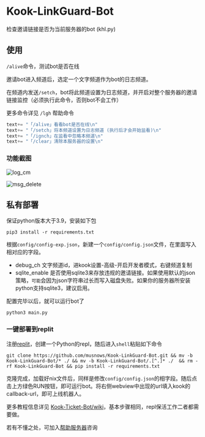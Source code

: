# Kook-LinkGuard-Bot

检查邀请链接是否为当前服务器的bot (khl.py)


## 使用

`/alive`命令，测试bot是否在线

邀请bot进入频道后，选定一个文字频道作为bot的日志频道。

在频道内发送`/setch`，bot将此频道设置为日志频道，并开启对整个服务器的邀请链接监控（必须执行此命令，否则bot不会工作）

更多命令详见 `/lgh` 帮助命令

```python
text+= "「/alive」看看bot是否在线\n"
text+= "「/setch」将本频道设置为日志频道 (执行后才会开始监看)\n"
text+= "「/ignch」在监看中忽略本频道\n"
text+= "「/clear」清除本服务器的设置\n"
```

### 功能截图

![log_cm](https://img.kookapp.cn/assets/2023-02/XnNCA8XoZl0jl0aa.png)

![msg_delete](https://img.kookapp.cn/assets/2023-02/ycJ3MJHzSJ0h603w.png)


## 私有部署

保证python版本大于3.9，安装如下包
```
pip3 install -r requirements.txt
```

根据`config/config-exp.json`，新建一个`config/config.json`文件，在里面写入相对应的字段。

* debug_ch 文字频道id，进kook设置-高级-开启开发者模式，右键频道复制
* sqlite_enable 是否使用sqlite3来存放违规的邀请链接。如果使用默认的json策略，`可能`会因为json字符串过长而写入磁盘失败。如果你的服务器所安装python支持sqlite3，建议启用。

配置完毕以后，就可以运行bot了

```
python3 main.py
```

### 一键部署到replit

注册[replit](https://replit.com/)，创建一个Python的repl，随后进入`shell`粘贴如下命令

```
git clone https://github.com/musnows/Kook-LinkGuard-Bot.git && mv -b Kook-LinkGuard-Bot/* ./ && mv -b Kook-LinkGuard-Bot/.[^.]* ./  && rm -rf Kook-LinkGuard-Bot && pip install -r requirements.txt
```

克隆完成，加载好nix文件后，同样是修改`config/config.json`的相字段。随后点击上方绿色RUN按钮，即可运行bot。将右侧webview中出现的url填入kook的callback-url，即可上线机器人。

更多教程信息详见 [Kook-Ticket-Bot/wiki](https://github.com/musnows/Kook-Ticket-Bot/wiki)，基本步骤相同，repl保活工作二者都需要做。

若有不懂之处，可加入[帮助服务器](https://kook.top/gpbTwZ)咨询